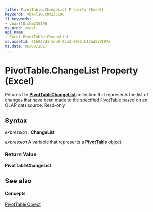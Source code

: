 ```yaml
---
title: PivotTable.ChangeList Property (Excel)
keywords: vbaxl10.chm235196
f1_keywords:
- vbaxl10.chm235196
ms.prod: excel
api_name:
- Excel.PivotTable.ChangeList
ms.assetid: 21b933d1-1db0-23a3-9002-b13bd572f97d
ms.date: 06/08/2017
---
```



# PivotTable.ChangeList Property (Excel)

Returns the  **[PivotTableChangeList](Excel.PivotTableChangeList.md)** collection that represents the list of changes that have been made to the specified PivotTable based on an OLAP data source. Read-only


## Syntax

 _expression_ . **ChangeList**

 _expression_ A variable that represents a **[PivotTable](Excel.PivotTable.md)** object.


### Return Value

 **PivotTableChangeList**


## See also


#### Concepts


[PivotTable Object](Excel.PivotTable.md)

